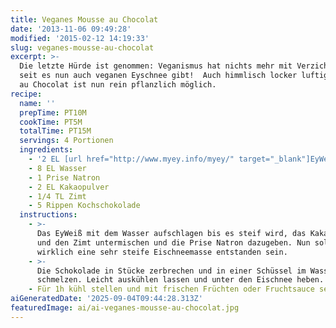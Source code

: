 ```yaml
---
title: Veganes Mousse au Chocolat
date: '2013-11-06 09:49:28'
modified: '2015-02-12 14:19:33'
slug: veganes-mousse-au-chocolat
excerpt: >-
  Die letzte Hürde ist genommen: Veganismus hat nichts mehr mit Verzicht zu tun,
  seit es nun auch veganen Eyschnee gibt!  Auch himmlisch locker luftiges Mousse
  au Chocolat ist nun rein pflanzlich möglich.
recipe:
  name: ''
  prepTime: PT10M
  cookTime: PT5M
  totalTime: PT15M
  servings: 4 Portionen
  ingredients:
    - '2 EL [url href="http://www.myey.info/myey/" target="_blank"]EyWeiß[/url]'
    - 8 EL Wasser
    - 1 Prise Natron
    - 2 EL Kakaopulver
    - 1/4 TL Zimt
    - 5 Rippen Kochschokolade
  instructions:
    - >-
      Das EyWeiß mit dem Wasser aufschlagen bis es steif wird, das Kakaopulver
      und den Zimt untermischen und die Prise Natron dazugeben. Nun sollte
      wirklich eine sehr steife Eischneemasse entstanden sein.
    - >-
      Die Schokolade in Stücke zerbrechen und in einer Schüssel im Wasserbad
      schmelzen. Leicht auskühlen lassen und unter den Eischnee heben.
    - Für 1h kühl stellen und mit frischen Früchten oder Fruchtsauce servieren!
aiGeneratedDate: '2025-09-04T09:44:28.313Z'
featuredImage: ai/ai-veganes-mousse-au-chocolat.jpg
---
```


[<!-- Image removed (no copyright): mousse-au-chocolat.jpg -->](https://www.veganblatt.com/i/mousse-au-chocolat.jpg)
